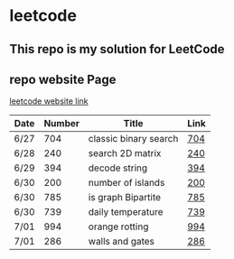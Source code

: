 # leetcode
## This repo is my solution for LeetCode

## repo website Page
[leetcode website link](https://simonzhang0428.github.io/leetcode/)

| Date          | Number        |  Title |  Link
| -----------   | -----------   | ----------- | ----------- |
| 6/27          | 704           | classic binary search | [704](BinarySearch704.java)
| 6/28          | 240           | search 2D matrix | [240](SearchMatrix240.java)
| 6/29          | 394           | decode string | [394](DecodeString394.java)
| 6/30          | 200           | number of islands | [200](NumIslands200.java)
| 6/30          | 785           | is graph Bipartite | [785](IsBipartite785.java)
| 6/30          | 739           | daily temperature | [739](DailyTemperatures739.java)
| 7/01          | 994           | orange rotting | [994](OrangeRotton994.java)
| 7/01          | 286           | walls and gates | [286](WallAndGate286.java)

